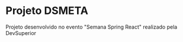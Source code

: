 # Projeto DSMETA

Projeto desenvolvido no evento "Semana Spring React"  realizado pela DevSuperior 
